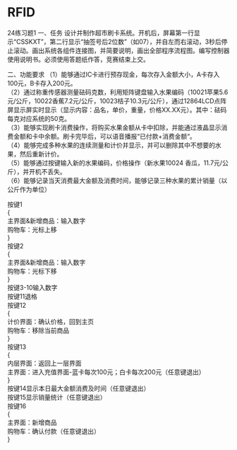 # RFID
 24练习题1
 一、任务
设计并制作超市刷卡系统。开机后，屏幕第一行显示“CSSKXT”，第二行显示“抽签号后2位数”（如07），并自左而右滚动，3秒后停止滚动。画出系统各组件连接图，并简要说明，画出全部程序流程图。编写控制器使用说明书。必须使用答题纸作答，竞赛结束上交。

二、功能要求
（1）能够通过IC卡进行预存现金，每次存入金额大小，A卡存入100元，B卡存入200元。  
（2）通过称重传感器测量砝码克数，利用矩阵键盘输入水果编码（10021苹果5.6元/公斤，10022香蕉7.2元/公斤，10023桔子10.3元/公斤），通过12864LCD点阵屏显示屏实时显示（显示内容：品名，单价，重量，价格XX.XX元）。其中：砝码每克对应系统的50克。  
（3）能够实现刷卡消费操作，将购买水果金额从卡中扣除，并能通过液晶显示消费金额和卡中余额。刷卡完毕后，可以语音播报“已付款+消费金额“。  
（4）能够完成多种水果的连续测量和计价并显示，并可以删除其中不想要的水果，然后重新计价。  
（5）能够通过按键输入新的水果编码，价格操作（新水果10024 香瓜，11.7元/公斤），并开机不丢失。  
（6）能够记录当天消费最大金额及消费时间，能够记录三种水果的累计销量（以公斤作为单位）  



按键1  
{  
   主界面&新增商品：输入数字  
   购物车：光标上移  
}  
按键2  
{  
   主界面&新增商品：输入数字  
   购物车：光标下移  
}  
按键3-10输入数字  
按键11退格  
按键12  
{  
  计价界面：确认价格，回到主页  
  购物车：移除当前商品  
}  
按键13  
{  
  内层界面：返回上一层界面  
  主界面：进入充值界面-蓝卡每次100元；白卡每次200元（任意键退出）  
}  
按键14显示本日最大金额消费及时间（任意键退出）  
按键15显示销量统计（任意键退出）  
按键16  
{  
   主界面：新增商品  
   购物车：确认付款（任意键退出）  
}  

